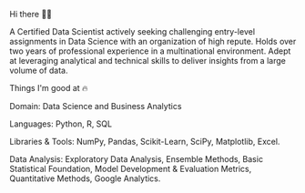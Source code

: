 Hi there 👋🏻

A Certified Data Scientist actively seeking challenging entry-level assignments in Data Science with an organization of high repute. 
Holds over two years of professional experience in a multinational environment. Adept at leveraging analytical and technical skills 
to deliver insights from a large volume of data.

Things I'm good at 🔥

Domain: Data Science and Business Analytics

Languages: Python, R, SQL

Libraries & Tools: NumPy, Pandas, Scikit-Learn, SciPy, Matplotlib, Excel.

Data Analysis: Exploratory Data Analysis, Ensemble Methods, Basic Statistical Foundation, Model Development & Evaluation Metrics, Quantitative Methods, Google Analytics.

<!---
dakshinasoman/dakshinasoman is a ✨ special ✨ repository because its `README.md` (this file) appears on your GitHub profile.
You can click the Preview link to take a look at your changes.
--->
